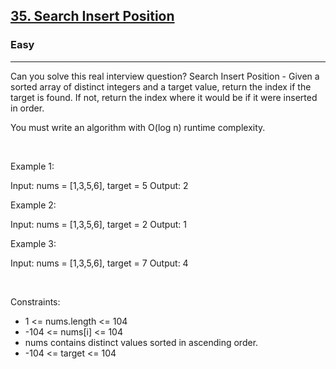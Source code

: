<h2><a href="https://leetcode.com/problems/search-insert-position/">35. Search Insert Position</a></h2><h3>Easy</h3><hr>Can you solve this real interview question? Search Insert Position - Given a sorted array of distinct integers and a target value, return the index if the target is found. If not, return the index where it would be if it were inserted in order.

You must write an algorithm with O(log n) runtime complexity.

 

Example 1:


Input: nums = [1,3,5,6], target = 5
Output: 2


Example 2:


Input: nums = [1,3,5,6], target = 2
Output: 1


Example 3:


Input: nums = [1,3,5,6], target = 7
Output: 4


 

Constraints:

 * 1 <= nums.length <= 104
 * -104 <= nums[i] <= 104
 * nums contains distinct values sorted in ascending order.
 * -104 <= target <= 104